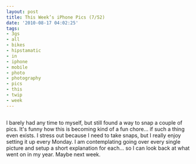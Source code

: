 ```yaml
---
layout: post
title: This Week’s iPhone Pics (7/52)
date: '2010-08-17 04:02:25'
tags:
- 3gs
- all
- bikes
- hipstamatic
- in
- iphone
- mobile
- photo
- photography
- pics
- this
- twip
- week
---
```


<p align="center"><a href="http://www.flickr.com/photos/maximerousseau/4899771103/"><img src="http://farm5.static.flickr.com/4121/4899771103_1a902b8ac9.jpg" alt="" /></a></p>

I barely had any time to myself, but still found a way to snap a couple of pics. It's funny how this is becoming kind of a fun chore... if such a thing even exists. I stress out because I need to take snaps, but I really enjoy setting it up every Monday. I am contemplating going over every single picture and setup a short explanation for each... so I can look back at what went on in my year. Maybe next week. 